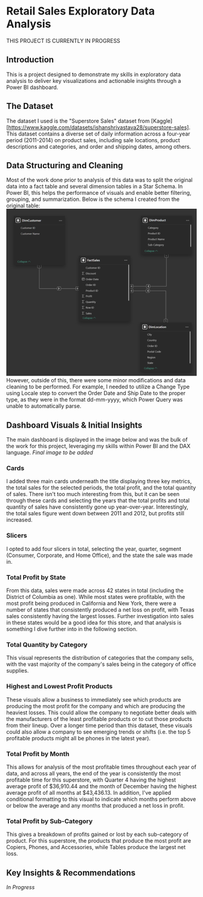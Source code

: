 # Retail Sales Exploratory Data Analysis

THIS PROJECT IS CURRENTLY IN PROGRESS

## Introduction
This is a project designed to demonstrate my skills in exploratory data analysis to deliver key visualizations and actionable insights through a Power BI dashboard.

## The Dataset
The dataset I used is the "Superstore Sales" dataset from [Kaggle][https://www.kaggle.com/datasets/ishanshrivastava28/superstore-sales]. This dataset contains 
a diverse set of daily information across a four-year period (2011-2014) on product sales, including sale locations, product descriptions and categories, and order and shipping dates, among others.

## Data Structuring and Cleaning
Most of the work done prior to analysis of this data was to split the original data into a fact table and several dimension tables in a Star Schema. In Power BI, this helps the performance of visuals and enable better filtering, grouping, and summarization. Below is the schema I created from the original table:
![image](Images/StarSchema.png)
However, outside of this, there were some minor modifications and data cleaning to be performed. For example, I needed to utilize a Change Type using Locale step to convert the Order Date and Ship Date to the proper type, as they were in the format dd-mm-yyyy, which Power Query was unable to automatically parse.

## Dashboard Visuals & Initial Insights
The main dashboard is displayed in the image below and was the bulk of the work for this project, leveraging my skills within Power BI and the DAX language.
*Final image to be added*

### Cards
I added three main cards underneath the title displaying three key metrics, the total sales for the selected periods, the total profit, and the total quantity of sales. There isn't too much interesting from this, but it can be seen through these cards and selecting the years that the total profits and total quantity of sales have consistently gone up year-over-year. Interestingly, the total sales figure went down between 2011 and 2012, but profits still increased.

### Slicers
I opted to add four slicers in total, selecting the year, quarter, segment (Consumer, Corporate, and Home Office), and the state the sale was made in.

### Total Profit by State
From this data, sales were made across 42 states in total (including the District of Columbia as one). While most states were profitable, with the most profit being produced in California and New York, there were a number of states that consistently produced a net loss on profit, with Texas sales consistently having the largest losses. Further investigation into sales in these states would be a good idea for this store, and that analysis is something I dive further into in the following section.

### Total Quantity by Category
This visual represents the distribution of categories that the company sells, with the vast majority of the company's sales being in the category of office supplies.

### Highest and Lowest Profit Products
These visuals allow a business to immediately see which products are producing the most profit for the company and which are producing the heaviest losses. This could allow the company to negotiate better deals with the manufacturers of the least profitable products or to cut those products from their lineup. Over a longer time period than this dataset, these visuals could also allow a company to see emerging trends or shifts (i.e. the top 5 profitable products might all be phones in the latest year).

### Total Profit by Month
This allows for analysis of the most profitable times throughout each year of data, and across all years, the end of the year is consistently the most profitable time for this superstore, with Quarter 4 having the highest average profit of $36,910.44 and the month of December having the highest average profit of all months at $43,436.13. In addition, I've applied conditional formatting to this visual to indicate which months perform above or below the average and any months that produced a net loss in profit.

### Total Profit by Sub-Category
This gives a breakdown of profits gained or lost by each sub-category of product. For this superstore, the products that produce the most profit are Copiers, Phones, and Accessories, while Tables produce the largest net loss.

## Key Insights & Recommendations
*In Progress*